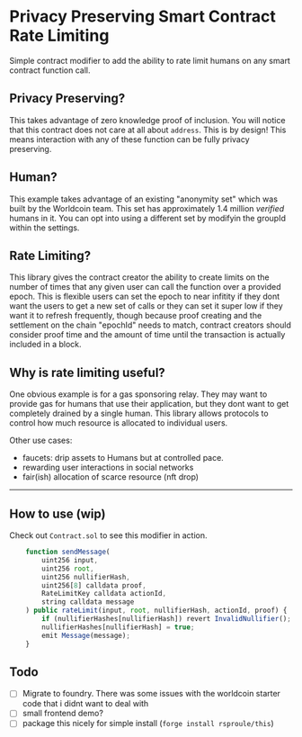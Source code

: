 # Privacy Preserving Smart Contract Rate Limiting

Simple contract modifier to add the ability to rate limit humans on any smart contract function call.

## Privacy Preserving?

This takes advantage of zero knowledge proof of inclusion. You will notice that this contract does not care at all
about `address`. This is by design! This means interaction with any of these function can be fully privacy preserving.

## Human?

This example takes advantage of an existing "anonymity set" which was built by the Worldcoin team. This set has
approximately 1.4 million _verified_ humans in it. You can opt into using a different set by modifyin the groupId
within the settings.

## Rate Limiting?

This library gives the contract creator the ability to create limits on the number of times that any given user can
call the function over a provided epoch. This is flexible users can set the epoch to near infitity if they dont want
the users to get a new set of calls or they can set it super low if they want it to refresh frequently, though because
proof creating and the settlement on the chain "epochId" needs to match, contract creators should consider proof time and
the amount of time until the transaction is actually included in a block.

## Why is rate limiting useful?

One obvious example is for a gas sponsoring relay. They may want to provide gas for humans that use their application,
but they dont want to get completely drained by a single human. This library allows protocols to control how much resource
is allocated to individual users.

Other use cases:

- faucets: drip assets to Humans but at controlled pace.
- rewarding user interactions in social networks
- fair(ish) allocation of scarce resource (nft drop)

---

## How to use (wip)

Check out `Contract.sol` to see this modifier in action.

```ts
    function sendMessage(
        uint256 input,
        uint256 root,
        uint256 nullifierHash,
        uint256[8] calldata proof,
        RateLimitKey calldata actionId,
        string calldata message
    ) public rateLimit(input, root, nullifierHash, actionId, proof) {
        if (nullifierHashes[nullifierHash]) revert InvalidNullifier();
        nullifierHashes[nullifierHash] = true;
        emit Message(message);
    }
```

## Todo

- [ ] Migrate to foundry. There was some issues with the worldcoin starter code that i didnt want to deal with
- [ ] small frontend demo?
- [ ] package this nicely for simple install (`forge install rsproule/this`)

